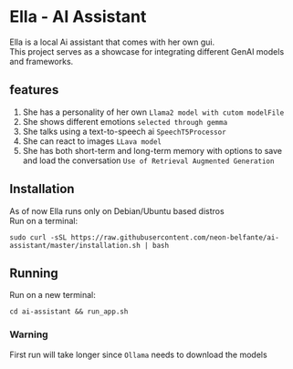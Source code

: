 # Ella - AI Assistant
Ella is a local Ai assistant that comes with her own gui.
<br> This project serves as a showcase for integrating different GenAI models and frameworks.

## features
1. She has a personality of her own `Llama2 model with cutom modelFile`
2. She shows different emotions `selected through gemma`
3. She talks using a text-to-speech ai `SpeechT5Processor`
4. She can react to images `LLava model`
5. She has both short-term and long-term memory with options to save and load the conversation `Use of Retrieval Augmented Generation`


## Installation
As of now Ella runs only on Debian/Ubuntu based distros
<br> Run on a terminal:
```
sudo curl -sSL https://raw.githubusercontent.com/neon-belfante/ai-assistant/master/installation.sh | bash
```

## Running
Run on a new terminal:
```
cd ai-assistant && run_app.sh
```

### Warning
First run will take longer since `Ollama` needs to download the models